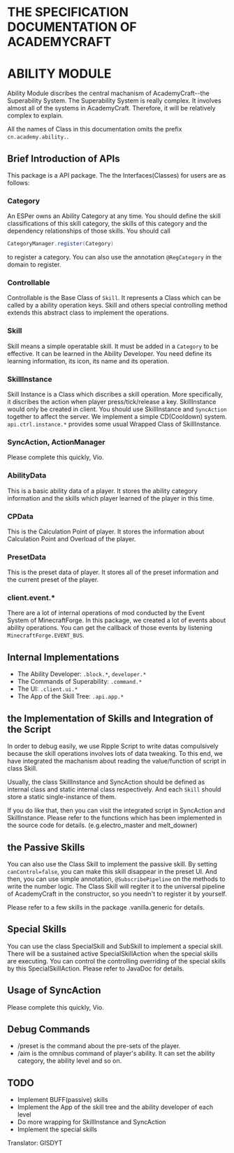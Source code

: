 # THE SPECIFICATION DOCUMENTATION OF ACADEMYCRAFT
# ABILITY MODULE

Ability Module discribes the central machanism of AcademyCraft--the Superability System. The Superability System is really complex. It involves almost all of the systems in AcademyCraft. Therefore, it will be relatively complex to explain.

All the names of Class in this documentation omits the prefix ```cn.academy.ability.```.

Brief Introduction of APIs
---

This package is a API package. The the Interfaces(Classes) for users are as follows:

### Category
An ESPer owns an Ability Category at any time. You should define the skill classifications of this skill category, the skills of this category and the dependency relationships of those skills.
You should call
```java
CategoryManager.register(Category)
```
to register a category. You can also use the annotation ```@RegCategory``` in the domain to register.

### Controllable
Controllable is the Base Class of ```Skill```. It represents a Class which can be called by a ability operation keys. Skill and others special controlling method extends this abstract class to implement the operations.

### Skill
Skill means a simple operatable skill. It must be added in a ```Category``` to be effective. It can be learned in the Ability Developer. You need define its learning information, its icon, its name and its operation.

### SkillInstance
Skill Instance is a Class which discribes a skill operation. More specifically, it discribes the action when player press/tick/release a key. SkillInstance would only be created in client. You should use SkillInstance and ```SyncAction``` together to affect the server. We implement a simple CD(Cooldown) system. ```api.ctrl.instance.*``` provides some usual Wrapped Class of SkillInstance.

### SyncAction, ActionManager
Please complete this quickly, Vio.

### AbilityData
This is a basic ability data of a player. It stores the ability category information and the skills which player learned of the player in this time.

### CPData
This is the Calculation Point of player. It stores the information about Calculation Point and Overload of the player.

### PresetData
This is the preset data of player. It stores all of the preset information and the current preset of the player.

### client.event.*
There are a lot of internal operations of mod conducted by the Event System of MinecraftForge.
In this package, we created a lot of events about ability operations. You can get the callback of those events by listening ```MinecraftForge.EVENT_BUS```.

Internal Implementations
---
* The Ability Developer: ```.block.*```, ```developer.*```
* The Commands of Superability: ```.command.*```
* The UI: ```.client.ui.*```
* The App of the Skill Tree: ```.api.app.*```

the Implementation of Skills and Integration of the Script
---
In order to debug easily, we use Ripple Script to write datas compulsively because the skill operations involves lots of data tweaking. To this end, we have integrated the machanism about reading the value/function of script in class Skill.

Usually, the class SkillInstance and SyncAction should be defined as internal class and static internal class respectively. And each ```Skill``` should store a static single-instance of them.

If you do like that, then you can visit the integrated script in SyncAction and SkillInstance. Please refer to the functions which has been implemented in the source code for details. (e.g.electro_master and melt_downer)


the Passive Skills
---

You can also use the Class Skill to implement the passive skill. By setting ```canControl=false```, you can make this skill disappear in the preset UI. And then, you can use simple annotation, ```@SubscribePipeline``` on the methods to write the number logic. The Class Skill will regiter it to the universal pipeline of AcademyCraft in the constructor, so you needn't to register it by yourself.

Please refer to a few skills in the package .vanilla.generic for details.


Special Skills
---
You can use the class SpecialSkill and SubSkill to implement a special skill. There will be a sustained active SpecialSkillAction when the special skills are executing. You can control the controlling overriding of the special skills by this SpecialSkillAction. Please refer to JavaDoc for details.

Usage of SyncAction
---
Please complete this quickly, Vio.

Debug Commands
---
* /preset is the command about the pre-sets of the player.
* /aim is the omnibus command of player's ability. It can set the ability category, the ability level and so on.

TODO
---

* Implement BUFF(passive) skills
* Implement the App of the skill tree and the ability developer of each level
* Do more wrapping for SkillInstance and SyncAction
* Implement the special skills

Translator: GISDYT
